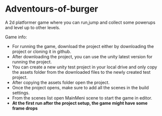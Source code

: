 # Adventours-of-burger
A 2d platformer game where you can run,jump and collect some powerups and level up to other levels.


Game info:
-  For running the game, download the project either by downloading the project or cloning it in github.
-  After downloading the project, you can use the unity latest version for running the project.
-  You can create a new unity test project in your local drive and only copy the assets folder from the downloaded files to the newly created test project.
-  After copying the assets folder open the project.
-  Once the project opens, make sure to add all the scenes in the build settings.
-  From the scenes list open MainMeni scene to start the game in editor.
-  **At the first run after the project setup, the game might have some frame drops**
